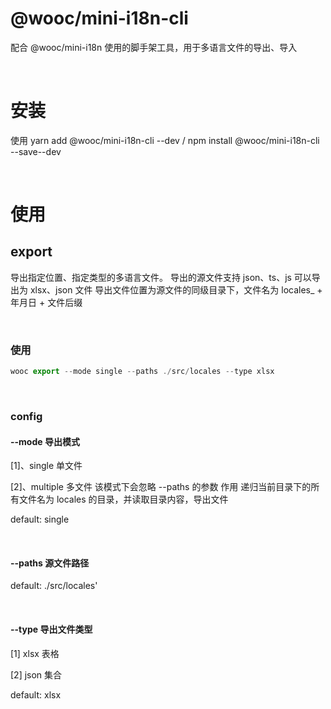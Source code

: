 # @wooc/mini-i18n-cli

配合 @wooc/mini-i18n 使用的脚手架工具，用于多语言文件的导出、导入

<br>

# 安装

使用 yarn add @wooc/mini-i18n-cli --dev / npm install @wooc/mini-i18n-cli --save--dev

<br>

# 使用
## export

导出指定位置、指定类型的多语言文件。
导出的源文件支持 json、ts、js
可以导出为 xlsx、json 文件
导出文件位置为源文件的同级目录下，文件名为 locales_ + 年月日 + 文件后缀

<br>

### 使用

```javascript
wooc export --mode single --paths ./src/locales --type xlsx
```

<br>

### config
#### --mode 导出模式 
[1]、single 单文件 

[2]、multiple 多文件 
该模式下会忽略 --paths 的参数
作用 递归当前目录下的所有文件名为 locales 的目录，并读取目录内容，导出文件

default: single

<br>

#### --paths 源文件路径
default: ./src/locales'

<br>

#### --type 导出文件类型
[1] xlsx 表格

[2] json 集合

default: xlsx





